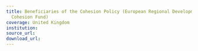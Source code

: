 ```yaml
---
title: Beneficiaries of the Cohesion Policy (European Regional Development Fund and
  Cohesion Fund)
coverage: United Kingdom
institution: 
source_url: 
download_url: 
---
```

